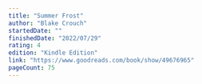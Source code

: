 ```yaml
---
title: "Summer Frost"
author: "Blake Crouch"
startedDate: ""
finishedDate: "2022/07/29"
rating: 4
edition: "Kindle Edition"
link: "https://www.goodreads.com/book/show/49676965"
pageCount: 75
---
```



